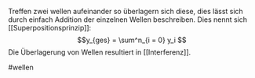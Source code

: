 Treffen zwei wellen aufeinander so überlagern sich diese, dies lässt sich durch einfach Addition der einzelnen Wellen beschreiben. Dies nennt sich [[Superpositionsprinzip]]:
$$y_{ges} = \sum^n_{i = 0} y_i $$
Die Überlagerung  von Wellen resultiert in [[Interferenz]].

#wellen 